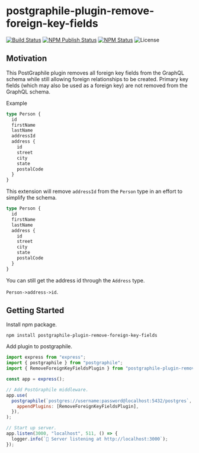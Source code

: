 # postgraphile-plugin-remove-foreign-key-fields

[![Build Status](https://img.shields.io/github/workflow/status/brooklyn-labs/postgraphile-plugin-remove-foreign-key-fields/Node.js%20CI/main)](https://github.com/brooklyn-labs/postgraphile-plugin-remove-foreign-key-fields/actions/workflows/node.js.yml)
[![NPM Publish Status](https://img.shields.io/github/workflow/status/brooklyn-labs/postgraphile-plugin-remove-foreign-key-fields/Publish%20Packages?label=npm%20publish)](https://github.com/brooklyn-labs/postgraphile-plugin-remove-foreign-key-fields/actions/workflows/npm-publish.yml)
[![NPM Status](https://img.shields.io/npm/v/brooklyn-labs/postgraphile-plugin-remove-foreign-key-fields.svg)](https://www.npmjs.com/package/brooklyn-labs/postgraphile-plugin-remove-foreign-key-fields)
![License](https://img.shields.io/github/license/brooklyn-labs/postgraphile-plugin-remove-foreign-key-fields)

## Motivation

This PostGraphile plugin removes all foreign key fields from the GraphQL schema while still allowing foreign relationships to be created. Primary key fields (which may also be used as a foreign key) are not removed from the GraphQL schema.

Example

```graphql
type Person {
  id
  firstName
  lastName
  addressId
  address {
    id
    street
    city
    state
    postalCode
  }
}
```

This extension will remove `addressId` from the `Person` type in an effort to simplify the schema.

```graphql
type Person {
  id
  firstName
  lastName
  address {
    id
    street
    city
    state
    postalCode
  }
}
```

You can still get the address id through the `Address` type.

`Person->address->id`.

## Getting Started

Install npm package.

```shell
npm install postgraphile-plugin-remove-foreign-key-fields
```

Add plugin to postgraphile.

```js
import express from "express";
import { postgraphile } from "postgraphile";
import { RemoveForeignKeyFieldsPlugin } from "postgraphile-plugin-remove-foreign-key-fields";

const app = express();

// Add PostGraphile middleware.
app.use(
  postgraphile(`postgres://username:password@localhost:5432/postgres`, {
    appendPlugins: [RemoveForeignKeyFieldsPlugin],
  }),
);

// Start up server.
app.listen(3000, "localhost", 511, () => {
  logger.info(`🚀 Server listening at http://localhost:3000`);
});
```
